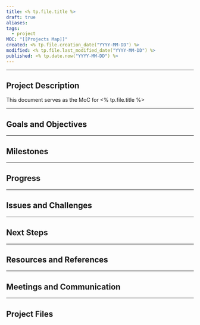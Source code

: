 ```yaml
---
title: <% tp.file.title %>
draft: true
aliases: 
tags:
  - project
MOC: "[[Projects Map]]"
created: <% tp.file.creation_date("YYYY-MM-DD") %>
modified: <% tp.file.last_modified_date("YYYY-MM-DD") %>
published: <% tp.date.now("YYYY-MM-DD") %>
---
```



---
## Project Description
This document serves as the MoC for <% tp.file.title %>

---
## Goals and Objectives


---
## Milestones


---
## Progress


---
## Issues and Challenges


---
## Next Steps


---
## Resources and References


---
## Meetings and Communication


---
## Project Files
 